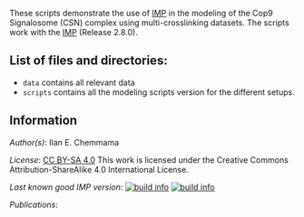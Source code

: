 These scripts demonstrate the use of [IMP](http://salilab.org/imp) in the modeling of the Cop9 Signalosome (CSN) complex using multi-crosslinking datasets. 
The scripts work with the [IMP](http://salilab.org/imp) (Release 2.8.0).


## List of files and directories:

- `data`   	 contains all relevant data
- `scripts`	 contains all the modeling scripts version for the different setups. 

## Information

_Author(s)_: Ilan E. Chemmama

_License_: [CC BY-SA 4.0](https://creativecommons.org/licenses/by-sa/4.0/)
This work is licensed under the Creative Commons Attribution-ShareAlike 4.0
International License.

_Last known good IMP version_: [![build info](https://integrativemodeling.org/systems/31/badge.svg?branch=master)](https://integrativemodeling.org/systems/) [![build info](https://integrativemodeling.org/systems/31/badge.svg?branch=develop)](https://integrativemodeling.org/systems/)

_Publications_:

